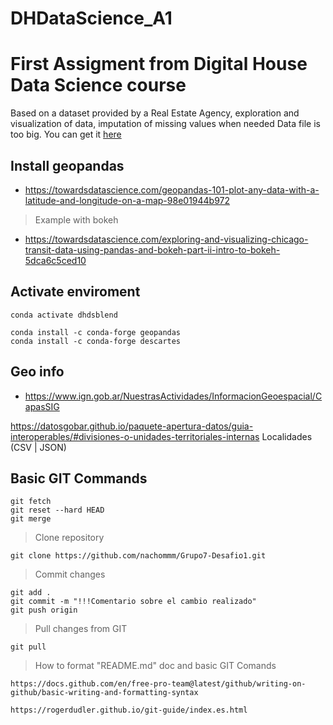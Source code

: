 # DHDataScience_A1

# First Assigment from Digital House Data Science course

Based on a dataset provided by a Real Estate Agency, exploration and visualization of data, imputation of missing values when needed
Data file is too big. You can get it [here](https://drive.google.com/file/d/14gbXtjwMqPHLHzSxkk_iDHsgQUd_CJdN/view?usp=sharing)


## Install geopandas 

 - https://towardsdatascience.com/geopandas-101-plot-any-data-with-a-latitude-and-longitude-on-a-map-98e01944b972
 
> Example with bokeh

 - https://towardsdatascience.com/exploring-and-visualizing-chicago-transit-data-using-pandas-and-bokeh-part-ii-intro-to-bokeh-5dca6c5ced10

## Activate enviroment

```
conda activate dhdsblend
```
```
conda install -c conda-forge geopandas
conda install -c conda-forge descartes
```
## Geo info
- https://www.ign.gob.ar/NuestrasActividades/InformacionGeoespacial/CapasSIG

https://datosgobar.github.io/paquete-apertura-datos/guia-interoperables/#divisiones-o-unidades-territoriales-internas
 Localidades (CSV | JSON)

## Basic GIT Commands

```
git fetch
git reset --hard HEAD
git merge
```

> Clone repository

```
git clone https://github.com/nachommm/Grupo7-Desafio1.git

```

> Commit changes

```
git add .
git commit -m "!!!Comentario sobre el cambio realizado"
git push origin
```

> Pull changes from GIT 

```
git pull
```

> How to format "README.md" doc and basic GIT Comands

```
https://docs.github.com/en/free-pro-team@latest/github/writing-on-github/basic-writing-and-formatting-syntax

https://rogerdudler.github.io/git-guide/index.es.html

```



